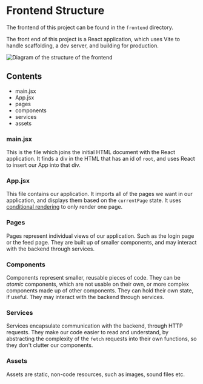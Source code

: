 # Frontend Structure

The frontend of this project can be found in the `frontend` directory.

The front end of this project is a React application, which uses Vite to handle
scaffolding, a dev server, and building for production.

![Diagram of the structure of the frontend](./diagrams/frontend_overview.png)

## Contents

- main.jsx
- App.jsx
- pages
- components
- services
- assets

### main.jsx

This is the file which joins the initial HTML document with the React
application. It finds a div in the HTML that has an id of `root`, and uses React
to insert our App into that div.

### App.jsx

This file contains our application. It imports all of the pages we want in our
application, and displays them based on the `currentPage` state. It uses
[conditional rendering](https://react.dev/learn/conditional-rendering#logical-and-operator-)
to only render one page.

### Pages

Pages represent individual views of our application. Such as the login page or
the feed page. They are built up of smaller components, and may interact with
the backend through services.

### Components

Components represent smaller, reusable pieces of code. They can be _atomic_
components, which are not usable on their own, or more complex components made
up of other components. They can hold their own state, if useful. They may
interact with the backend through services.

### Services

Services encapsulate communication with the backend, through HTTP requests. They
make our code easier to read and understand, by abstracting the complexity of
the `fetch` requests into their own functions, so they don't clutter our
components.

### Assets

Assets are static, non-code resources, such as images, sound files etc.
